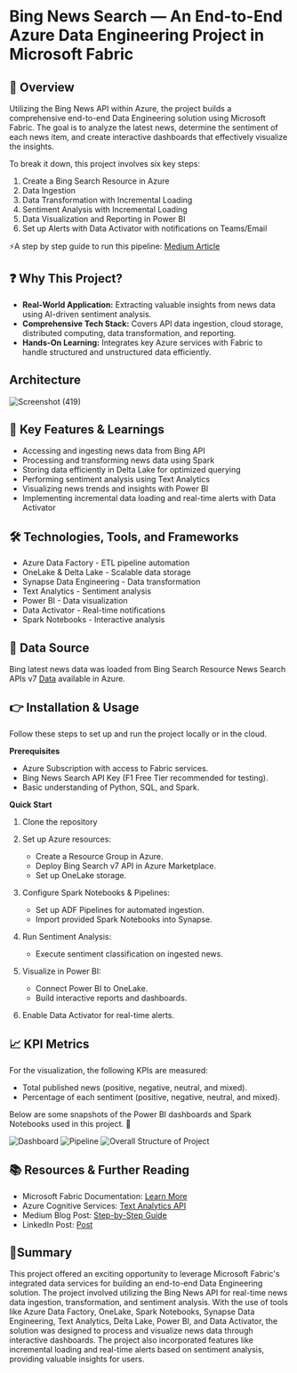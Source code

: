 # **Bing News Search — An End-to-End Azure Data Engineering Project in Microsoft Fabric**

## **🌟 Overview**

Utilizing the Bing News API within Azure, the project builds a comprehensive end-to-end Data Engineering solution using Microsoft Fabric. The goal is to analyze the latest news, determine the sentiment of each news item, and create interactive dashboards that effectively visualize the insights.

To break it down, this project involves six key steps:

1.	Create a Bing Search Resource in Azure
2.	Data Ingestion
3.	Data Transformation with Incremental Loading
4.	Sentiment Analysis with Incremental Loading
5.	Data Visualization and Reporting in Power BI
6.	Set up Alerts with Data Activator with notifications on Teams/Email

⚡A step by step guide to run this pipeline: [Medium Article](https://medium.com/@thondapu.sai5/bing-news-search-an-end-to-end-azure-data-engineering-project-in-microsoft-fabric-298012488165)

## **❓ Why This Project?**

* **Real-World Application:** Extracting valuable insights from news data using AI-driven sentiment analysis.
* **Comprehensive Tech Stack:** Covers API data ingestion, cloud storage, distributed computing, data transformation, and reporting.
* **Hands-On Learning:** Integrates key Azure services with Fabric to handle structured and unstructured data efficiently.

## **Architecture**

![Screenshot (419)](https://github.com/user-attachments/assets/a414ca11-89d6-44f2-9a01-7ff3b1df2cbe)

## **🔑 Key Features & Learnings**

* Accessing and ingesting news data from Bing API
* Processing and transforming news data using Spark
* Storing data efficiently in Delta Lake for optimized querying
* Performing sentiment analysis using Text Analytics
* Visualizing news trends and insights with Power BI
* Implementing incremental data loading and real-time alerts with Data Activator

## **🛠 Technologies, Tools, and Frameworks**

* Azure Data Factory - ETL pipeline automation
* OneLake & Delta Lake - Scalable data storage
* Synapse Data Engineering - Data transformation
* Text Analytics - Sentiment analysis
* Power BI - Data visualization
* Data Activator - Real-time notifications
* Spark Notebooks - Interactive analysis

## **🚀 Data Source**
Bing latest news data was loaded from Bing Search Resource News Search APIs v7 [Data](https://api.bing.microsoft.com/v7.0/news/search) available in Azure.

## **👉 Installation & Usage**

Follow these steps to set up and run the project locally or in the cloud.

**Prerequisites**

* Azure Subscription with access to Fabric services.
* Bing News Search API Key (F1 Free Tier recommended for testing).
* Basic understanding of Python, SQL, and Spark.

**Quick Start**

1. Clone the repository
  
2. Set up Azure resources:
   * Create a Resource Group in Azure.
   * Deploy Bing Search v7 API in Azure Marketplace.
   * Set up OneLake storage.
3. Configure Spark Notebooks & Pipelines:
   * Set up ADF Pipelines for automated ingestion.
   * Import provided Spark Notebooks into Synapse.
4. Run Sentiment Analysis:
   * Execute sentiment classification on ingested news.
5. Visualize in Power BI:
   * Connect Power BI to OneLake.
   * Build interactive reports and dashboards.
6. Enable Data Activator for real-time alerts.

## **📈 KPI Metrics**

For the visualization, the following KPIs are measured:
* Total published news (positive, negative, neutral, and mixed).
* Percentage of each sentiment (positive, negative, neutral, and mixed).

Below are some snapshots of the Power BI dashboards and Spark Notebooks used in this project. 🚀

![Dashboard](https://github.com/user-attachments/assets/0bc6ac3c-4129-494e-b685-f788ad663a34)
![Pipeline](https://github.com/user-attachments/assets/365c8b66-6072-4b75-9ca2-2fcb0ae9ddc4)
![Overall Structure of Project](https://github.com/user-attachments/assets/fe7c81c7-a431-41d5-9cbf-114103baac54)
  
## **📚 Resources & Further Reading**

* Microsoft Fabric Documentation: [Learn More](https://learn.microsoft.com/en-us/fabric/)
* Azure Cognitive Services: [Text Analytics API](https://learn.microsoft.com/en-us/azure/ai-services/language-service/)
* Medium Blog Post: [Step-by-Step Guide](https://medium.com/@thondapu.sai5/bing-news-search-an-end-to-end-azure-data-engineering-project-in-microsoft-fabric-298012488165)
* LinkedIn Post: [Post](https://medium.com/@thondapu.sai5/bing-news-search-an-end-to-end-azure-data-engineering-project-in-microsoft-fabric-298012488165)

## **🎯Summary**

This project offered an exciting opportunity to leverage Microsoft Fabric's integrated data services for building an end-to-end Data Engineering solution. The project involved utilizing the Bing News API for real-time news data ingestion, transformation, and sentiment analysis. With the use of tools like Azure Data Factory, OneLake, Spark Notebooks, Synapse Data Engineering, Text Analytics, Delta Lake, Power BI, and Data Activator, the solution was designed to process and visualize news data through interactive dashboards. The project also incorporated features like incremental loading and real-time alerts based on sentiment analysis, providing valuable insights for users.




